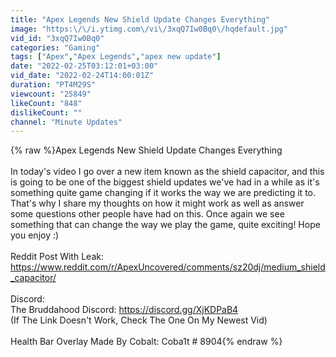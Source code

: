 ```yaml
---
title: "Apex Legends New Shield Update Changes Everything"
image: "https:\/\/i.ytimg.com\/vi\/3xqQ7Iw0Bq0\/hqdefault.jpg"
vid_id: "3xqQ7Iw0Bq0"
categories: "Gaming"
tags: ["Apex","Apex Legends","apex new update"]
date: "2022-02-25T03:12:01+03:00"
vid_date: "2022-02-24T14:00:01Z"
duration: "PT4M29S"
viewcount: "25849"
likeCount: "848"
dislikeCount: ""
channel: "Minute Updates"
---
```

{% raw %}Apex Legends New Shield Update Changes Everything<br /><br />In today's video I go over a new item known as the shield capacitor, and this is going to be one of the biggest shield updates we've had in a while as it's something quite game changing if it works the way we are predicting it to. That's why I share my thoughts on how it might work as well as answer some questions other people have had on this. Once again we see something that can change the way we play the game, quite exciting! Hope you enjoy :)<br /><br />Reddit Post With Leak: <a rel="nofollow" target="blank" href="https://www.reddit.com/r/ApexUncovered/comments/sz20dj/medium_shield_capacitor/">https://www.reddit.com/r/ApexUncovered/comments/sz20dj/medium_shield_capacitor/</a><br /><br />Discord:<br />The Bruddahood Discord: <a rel="nofollow" target="blank" href="https://discord.gg/XjKDPaB4">https://discord.gg/XjKDPaB4</a><br />(If The Link Doesn't Work, Check The One On My Newest Vid)<br /><br />Health Bar Overlay Made By Cobalt: Coba1t # 8904{% endraw %}
